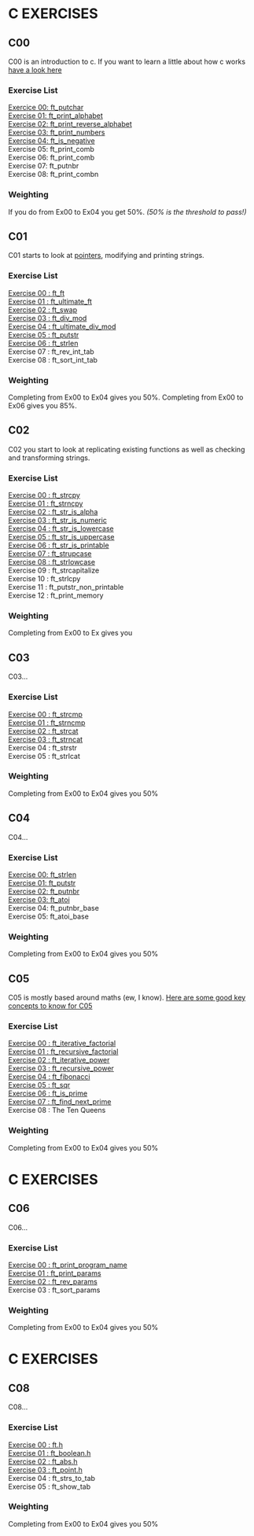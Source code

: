 # C EXERCISES

## C00
C00 is an introduction to c. If you want to learn a little about how c works [have a look here](https://github.com/knbyte/42_Piscine_2024/blob/main/Extra%20Resources/Learning-c.md)

### Exercise List
[Exercice 00: ft_putchar](https://github.com/kaiaydan/42_Piscine_2024/blob/main/Exercises/C00-Ex00-ft_putchar.c)<br />
[Exercise 01: ft_print_alphabet](https://github.com/kaiaydan/42_Piscine_2024/blob/main/Exercises/C00-Ex01-ft_print_alphabet.c)<br />
[Exercise 02: ft_print_reverse_alphabet](https://github.com/kaiaydan/42_Piscine_2024/blob/main/Exercises/C00-Ex02-ft_print_reverse_alphabet.c)<br />
[Exercise 03: ft_print_numbers](https://github.com/kaiaydan/42_Piscine_2024/blob/main/Exercises/C00-Ex03-ft_print_numbers.c)<br />
[Exercise 04: ft_is_negative](https://github.com/kaiaydan/42_Piscine_2024/blob/main/Exercises/C00-Ex04-ft_is_negative.c)<br />
Exercise 05: ft_print_comb<br />
Exercise 06: ft_print_comb<br />
Exercise 07: ft_putnbr<br />
Exercise 08: ft_print_combn<br />

### Weighting
If you do from Ex00 to Ex04 you get 50%. *(50% is the threshold to pass!)*

## C01
C01 starts to look at [pointers](), modifying and printing strings.

### Exercise List
[Exercise 00 : ft_ft](https://github.com/knbyte/42_Piscine_2024/blob/main/Exercises/C01-Ex00-ft_ft.c)<br />
[Exercise 01 : ft_ultimate_ft](https://github.com/knbyte/42_Piscine_2024/blob/main/Exercises/C01-Ex01-ft_ultimate_ft.c)<br />
[Exercise 02 : ft_swap](https://github.com/knbyte/42_Piscine_2024/blob/main/Exercises/C01-Ex02-ft_swap.c)<br />
[Exercise 03 : ft_div_mod](https://github.com/knbyte/42_Piscine_2024/blob/main/Exercises/C01-Ex03-ft_div_mod.c)<br />
[Exercise 04 : ft_ultimate_div_mod](https://github.com/knbyte/42_Piscine_2024/blob/main/Exercises/C01-Ex04-ft_ultimate_div_mod.c)<br />
[Exercise 05 : ft_putstr](https://github.com/knbyte/42_Piscine_2024/blob/main/Exercises/C01-Ex05-ft_putstr.c)<br />
[Exercise 06 : ft_strlen](https://github.com/knbyte/42_Piscine_2024/blob/main/Exercises/C01-Ex06-ft_strlen.c)<br />
Exercise 07 : ft_rev_int_tab<br />
Exercise 08 : ft_sort_int_tab<br />

### Weighting
Completing from Ex00 to Ex04 gives you 50%.
Completing from Ex00 to Ex06 gives you 85%.

## C02
C02 you start to look at replicating existing functions as well as checking and transforming strings.

### Exercise List
[Exercise 00 : ft_strcpy]()<br />
[Exercise 01 : ft_strncpy]()<br />
[Exercise 02 : ft_str_is_alpha]()<br />
[Exercise 03 : ft_str_is_numeric]()<br />
[Exercise 04 : ft_str_is_lowercase]()<br />
[Exercise 05 : ft_str_is_uppercase]()<br />
[Exercise 06 : ft_str_is_printable]()<br />
[Exercise 07 : ft_strupcase]()<br />
[Exercise 08 : ft_strlowcase]()<br />
Exercise 09 : ft_strcapitalize<br />
Exercise 10 : ft_strlcpy<br />
Exercise 11 : ft_putstr_non_printable<br />
Exercise 12 : ft_print_memory<br />

### Weighting
Completing from Ex00 to Ex gives you 

## C03
C03...

### Exercise List
[Exercise 00 : ft_strcmp](https://github.com/knbyte/42_Piscine_2024/blob/main/Exercises/C03-Ex00-ft_strcmp.c) <br />
[Exercise 01 : ft_strncmp](https://github.com/knbyte/42_Piscine_2024/blob/main/Exercises/C03-Ex01-ft_strncmp.c) <br />
[Exercise 02 : ft_strcat](https://github.com/knbyte/42_Piscine_2024/blob/main/Exercises/C03-Ex02-ft_strcat.c)<br />
[Exercise 03 : ft_strncat](https://github.com/knbyte/42_Piscine_2024/blob/main/Exercises/C03-Ex03-ft_strncat.c) <br />
Exercise 04 : ft_strstr<br />
Exercise 05 : ft_strlcat <br />


### Weighting
Completing from Ex00 to Ex04 gives you 50%

## C04
C04...

### Exercise List
[Exercise 00: ft_strlen](https://github.com/knbyte/42_Piscine_2024/blob/main/Exercises/C04-Ex00-ft_strlen.c)<br />
[Exercise 01: ft_putstr](https://github.com/knbyte/42_Piscine_2024/blob/main/Exercises/C04-Ex01-ft_putstr.c)<br />
[Exercise 02: ft_putnbr](https://github.com/knbyte/42_Piscine_2024/blob/main/Exercises/C04-Ex02-ft_putnbr.c)<br />
[Exercise 03: ft_atoi](https://github.com/knbyte/42_Piscine_2024/blob/main/Exercises/C04-Ex03-ft_atoi.c)<br />
Exercise 04: ft_putnbr_base <br />
Exercise 05: ft_atoi_base <br />

### Weighting
Completing from Ex00 to Ex04 gives you 50%

## C05
C05 is mostly based around maths (ew, I know).
[Here are some good key concepts to know for C05](https://github.com/knbyte/42_Piscine_2024/blob/main/Extra%20Resources/C05Concepts.md)

### Exercise List
[Exercise 00 : ft_iterative_factorial](https://github.com/knbyte/42_Piscine_2024/blob/main/Exercises/C05-Ex00-ft_iterative_factorial.c)<br />
[Exercise 01 : ft_recursive_factorial](https://github.com/knbyte/42_Piscine_2024/blob/main/Exercises/C05-Ex01-ft_recursive_factorial.c)<br />
[Exercise 02 : ft_iterative_power](https://github.com/knbyte/42_Piscine_2024/blob/main/Exercises/C05-Ex02-ft_iterative_power.c)<br />
[Exercise 03 : ft_recursive_power](https://github.com/knbyte/42_Piscine_2024/blob/main/Exercises/C05-Ex03-ft_recursive_power.c)<br />
[Exercise 04 : ft_fibonacci](https://github.com/knbyte/42_Piscine_2024/blob/main/Exercises/C05-Ex04-ft_fibonacci.c)<br />
[Exercise 05 : ft_sqr](https://github.com/knbyte/42_Piscine_2024/blob/main/Exercises/C05-Ex05-ft_sqrt.c)<br />
[Exercise 06 : ft_is_prime](https://github.com/knbyte/42_Piscine_2024/blob/main/Exercises/C05-Ex06-ft_is_prime.c)<br />
[Exercise 07 : ft_find_next_prime](https://github.com/knbyte/42_Piscine_2024/blob/main/Exercises/C05-Ex07-ft_find_next_prime.c)<br />
Exercise 08 : The Ten Queens<br />

### Weighting
Completing from Ex00 to Ex04 gives you 50%

# C EXERCISES
## C06
C06...

### Exercise List
[Exercise 00 : ft_print_program_name](https://github.com/knbyte/42_Piscine_2024/blob/main/Exercises/C06-Ex00-ft_print_program_name.c) <br />
[Exercise 01 : ft_print_params](https://github.com/knbyte/42_Piscine_2024/blob/main/Exercises/C06-Ex01-ft_print_params.c) <br />
[Exercise 02 : ft_rev_params](https://github.com/knbyte/42_Piscine_2024/blob/main/Exercises/C06-Ex02-ft_print_rev_params.c) <br />
Exercise 03 : ft_sort_params <br />

### Weighting
Completing from Ex00 to Ex04 gives you 50%

# C EXERCISES
## C08
C08...

### Exercise List
[Exercise 00 : ft.h](https://github.com/knbyte/42_Piscine_2024/blob/main/Exercises/C08-Ex00-ft.h) <br />
[Exercise 01 : ft_boolean.h](https://github.com/knbyte/42_Piscine_2024/blob/main/Exercises/C08-Ex01-ft_boolean.h) <br />
[Exercise 02 : ft_abs.h](https://github.com/knbyte/42_Piscine_2024/blob/main/Exercises/C08-Ex02-ft_abs.h) <br />
[Exercise 03 : ft_point.h](https://github.com/knbyte/42_Piscine_2024/blob/main/Exercises/C08-Ex03-ft_point.h) <br />
Exercise 04 : ft_strs_to_tab <br />
Exercise 05 : ft_show_tab <br />

### Weighting
Completing from Ex00 to Ex04 gives you 50%

